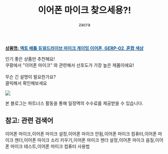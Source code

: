 ﻿---
layout: post
title:  "이어폰 마이크 찾으세용?!"
author: zacra
categories: [ 아이템 ]
tags: [이어폰 마이크,이어폰 마이크 설정,이어폰 마이크 안됨,이어폰 마이크 컴퓨터,이어폰 마이크 젠더,이어폰 마이크 소리 키우기,이어폰 마이크 젠더 설정,이어폰 마이크 음질,이어폰 마이크 테스트,이어폰 마이크 컴퓨터 사용법]
image: https://static.coupangcdn.com/image/retail/images/2019/05/30/22/0/d5b8686f-d9bc-4bed-99ab-dd706c641d28.jpg 
description: "쿠팡에서 이어폰 마이크 관련 키워드로 가장 고객 선호도가 높은 제품이랍니다."
rating: 4.5
---

<a href="https://link.coupang.com/re/AFFSDP?lptag=AF8407795&pageKey=232800631&itemId=739457671&vendorItemId=4867210583&traceid=V0-153-0edb4fffc0792b2f"><b>상품명: <font color='#01579B'>엑토 배틀 듀얼드라이브 마이크 게이밍 이어폰, GERP-02, 혼합 색상</font></b></a>

인기 좋은 상품만 추천해요!<br/>
쿠팡에서 "이어폰 마이크" 와 관련해서 선호도가 가장 높은 제품이에요!<br/><br/>
무슨 긴 설명이 필요한가요?  
클릭해서 확인해보세요


<a href="https://link.coupang.com/re/AFFSDP?lptag=AF8407795&pageKey=232800631&itemId=739457671&vendorItemId=4867210583&traceid=V0-153-0edb4fffc0792b2f"><img src="https://thumbnail10.coupangcdn.com/thumbnails/remote/q89/image/retail/images/2019/06/03/11/7/bd81e76d-44c6-4467-b203-99f162111ba9.jpg"></a> 

본 블로그는 파트너스 활동을 통해 일정액의 수수료를 제공받을 수 있습니다.

## 참고: 관련 검색어    
이어폰 마이크,이어폰 마이크 설정,이어폰 마이크 안됨,이어폰 마이크 컴퓨터,이어폰 마이크 젠더,이어폰 마이크 소리 키우기,이어폰 마이크 젠더 설정,이어폰 마이크 음질,이어폰 마이크 테스트,이어폰 마이크 컴퓨터 사용법